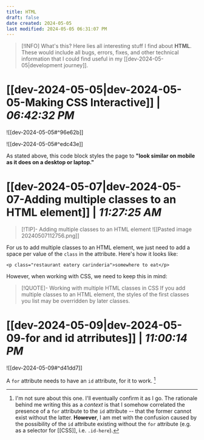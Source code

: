 ```yaml
---
title: HTML
draft: false
date created: 2024-05-05
last modified: 2024-05-05 06:31:07 PM
---
```



> [!INFO] What's this?
> Here lies all interesting stuff I find about **HTML**. These would include all bugs, errors, fixes, and other technical information that I could find useful in my [[dev-2024-05-05|development journey]].

# **[[dev-2024-05-05|dev-2024-05-05-Making CSS Interactive]]** | *06:42:32 PM*

![[dev-2024-05-05#^96e62b]]

![[dev-2024-05-05#^edc43e]]

As stated above, this code block styles the page to **"look similar on mobile as it does on a desktop or laptop."**

# **[[dev-2024-05-07|dev-2024-05-07-Adding multiple classes to an HTML element]]** | *11:27:25 AM*

>[!TIP]- Adding multiple classes to an HTML element
>![[Pasted image 20240507112756.png]]

For us to add multiple classes to an HTML element, we just need to add a space per value of the `class` in the attribute. Here's how it looks like:

```
<p class="restaurant eatery carinderia">somewhere to eat</p>
```

However, when working with CSS, we need to keep this in mind:

>[!QUOTE]- Working with multiple HTML classes in CSS
>If you add multiple classes to an HTML element, the styles of the first classes you list may be overridden by later classes.

# **[[dev-2024-05-09|dev-2024-05-09-for and id atrributes]]** | *11:00:14 PM*

![[dev-2024-05-09#^d41dd7]]

A `for` attribute needs to have an `id` attribute, for it to work. [^1]

[^1]: I'm not sure about this one. I'll eventually confirm it as I go. The rationale behind me writing this as a *context* is that I somehow correlated the presence of a `for` attribute to the `id` attribute -- that the former cannot exist without the latter. **However**, I am met with the confusion caused by the possibility of the `id` attribute existing without the `for` attribute (e.g. as a selector for [[CSS]], i.e. `.id-here`).